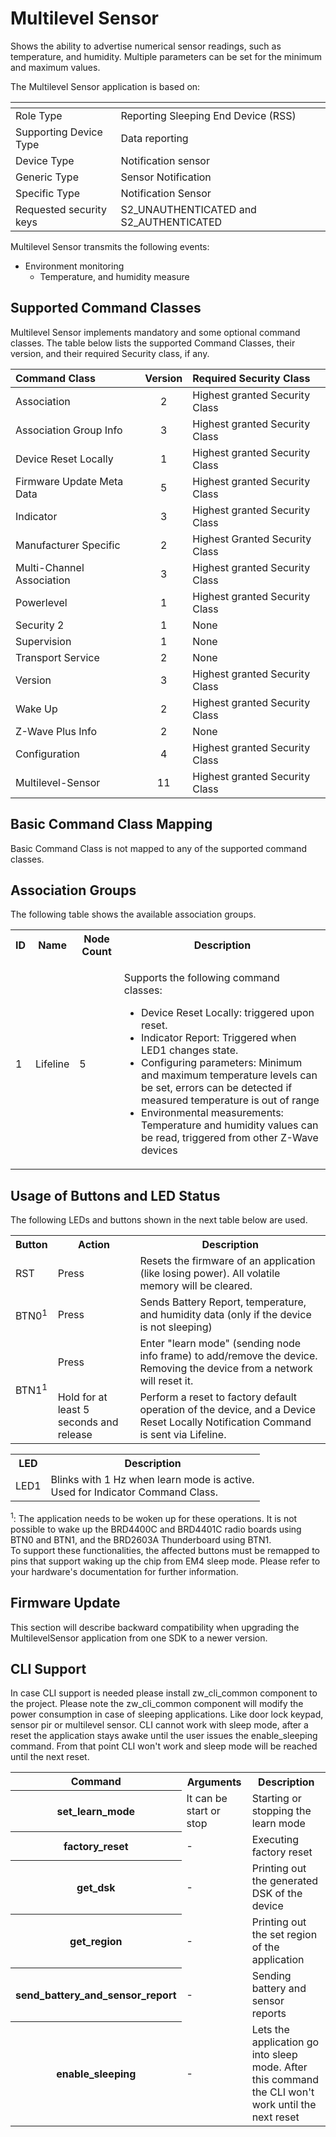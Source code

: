 # Multilevel Sensor

Shows the ability to advertise numerical sensor readings, such as temperature, and humidity. Multiple parameters can be set for the minimum and maximum values.

The Multilevel Sensor application is based on:

| <!-- -->                | <!-- -->                                  |
| :---------------------- | :---------------------------------------- |
| Role Type               | Reporting Sleeping End Device (RSS)       |
| Supporting Device Type  | Data reporting                            |
| Device Type             | Notification sensor                       |
| Generic Type            | Sensor Notification                       |
| Specific Type           | Notification Sensor                       |
| Requested security keys | S2\_UNAUTHENTICATED and S2\_AUTHENTICATED |

Multilevel Sensor transmits the following events:

- Environment monitoring
  - Temperature, and humidity measure

## Supported Command Classes

Multilevel Sensor implements mandatory and some optional command classes. The table below lists the supported Command Classes, their version, and their required Security class, if any.

| Command Class             | Version | Required Security Class        |
| :------------------------ | :-----: | :----------------------------- |
| Association               |    2    | Highest granted Security Class |
| Association Group Info    |    3    | Highest granted Security Class |
| Device Reset Locally      |    1    | Highest granted Security Class |
| Firmware Update Meta Data |    5    | Highest granted Security Class |
| Indicator                 |    3    | Highest granted Security Class |
| Manufacturer Specific     |    2    | Highest Granted Security Class |
| Multi-Channel Association |    3    | Highest granted Security Class |
| Powerlevel                |    1    | Highest granted Security Class |
| Security 2                |    1    | None                           |
| Supervision               |    1    | None                           |
| Transport Service         |    2    | None                           |
| Version                   |    3    | Highest granted Security Class |
| Wake Up                   |    2    | Highest granted Security Class |
| Z-Wave Plus Info          |    2    | None                           |
| Configuration             |    4    | Highest granted Security Class |
| Multilevel-Sensor         |   11    | Highest granted Security Class |

## Basic Command Class Mapping

Basic Command Class is not mapped to any of the supported command classes.

## Association Groups

The following table shows the available association groups.

<table>
<tr>
    <th>ID</th>
    <th>Name</th>
    <th>Node Count</th>
    <th>Description</th>
</tr><tr>
    <td>1</td>
    <td>Lifeline</td>
    <td>5</td>
    <td>
        <p>Supports the following command classes:</p>
        <ul>
            <li>Device Reset Locally: triggered upon reset.</li>
            <li>Indicator Report: Triggered when LED1 changes state.</li>
            <li>Configuring parameters: Minimum and maximum temperature levels can be set, errors can be detected if measured temperature is out of range</li>
            <li>Environmental measurements: Temperature and humidity values
can be read, triggered from other Z-Wave devices</li>
        </ul>
    </td>
</tr>
</table>

## Usage of Buttons and LED Status

The following LEDs and buttons shown in the next table below are used.

<table>
<tr>
    <th>Button</th>
    <th>Action</th>
    <th>Description</th>
</tr><tr>
    <td>RST</td>
    <td>Press</td>
    <td>
      Resets the firmware of an application (like losing power). All volatile memory will be cleared.<br>
    </td>
</tr><tr>
    <td>BTN0<sup>1</sup</td>
    <td>Press</td>
    <td>Sends Battery Report, temperature, and humidity data (only if the device is not sleeping)</td>
</tr><tr>
    <td rowspan="2">BTN1<sup>1</sup</td>
    <td>Press</td>
    <td>
        Enter "learn mode" (sending node info frame) to add/remove the device.<br>
        Removing the device from a network will reset it.
    </td>
</tr><tr>
    <td>Hold for at least 5 seconds and release</td>
    <td>Perform a reset to factory default operation of the device, and a Device Reset Locally Notification Command is sent via Lifeline.</td>
</tr>
</table>

<table>
<tr>
    <th>LED</th>
    <th>Description</th>
</tr><tr>
    <td>LED1</td>
    <td>
        Blinks with 1 Hz when learn mode is active.<br>
        Used for Indicator Command Class.
    </td>
</tr>
</table>

<sup>1</sup>: The application needs to be woken up for these operations.
It is not possible to wake up the BRD4400C and BRD4401C radio boards using BTN0
and BTN1, and the BRD2603A Thunderboard using BTN1.\
To support these functionalities, the affected buttons must be remapped to pins
that support waking up the chip from EM4 sleep mode.
Please refer to your hardware's documentation for further information.

## Firmware Update

This section will describe backward compatibility when upgrading the MultilevelSensor application from one SDK to a newer version. 

## CLI Support
In case CLI support is needed please install zw_cli_common component to the project. Please note the zw_cli_common component will modify the power consumption in case of sleeping applications. Like door lock keypad, sensor pir or multilevel sensor. CLI cannot work with sleep mode, after a reset the application stays awake until the user issues the enable_sleeping command. From that point CLI won't work  and sleep mode will be reached until the next reset.


<table>
<tr>
    <th>Command</th>
    <th>Arguments</th>
    <th>Description</th>
</tr>
<tr>
    <th>set_learn_mode</th>
    <td>It can be start or stop</td>
    <td>Starting or stopping the learn mode</td>
</tr>
<tr>
    <th>factory_reset</th>
    <td>-</td>
    <td>Executing factory reset</td>
</tr>
<tr>
    <th>get_dsk</th>
    <td>-</td>
    <td>Printing out the generated DSK of the device</td>
</tr>
<tr>
    <th>get_region</th>
    <td>-</td>
    <td>Printing out the set region of the application</td>
</tr>
<tr>
    <th>send_battery_and_sensor_report</th>
    <td>-</td>
    <td>Sending battery and sensor reports</td>
</tr>
<tr>
    <th>enable_sleeping</th>
    <td>-</td>
    <td>Lets the application go into sleep mode. After this command the CLI won't work until the next reset</td>
</tr>
</table>

